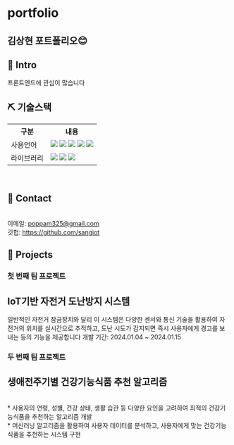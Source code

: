 # portfolio 

## 김상현 포트폴리오😊

## 📌 Intro

프론트엔드에 관심이 많습니다

## ⛏ 기술스택
<table>
    <tr>
        <th>구분</th>
        <th>내용</th>
    </tr>
    <tr>
        <td>사용언어</td>
        <td>
           <img src="https://img.shields.io/badge/Python-3776AB?style=for-the-badge&logo=Python&logoColor=white"/> 
           <img src="https://img.shields.io/badge/Java-007396?style=for-the-badge&logo=java&logoColor=white"/> 
           <img src="https://img.shields.io/badge/javascript-F7DF1E?style=for-the-badge&logo=javascript&logoColor=black">
           <img src="https://img.shields.io/badge/HTML-E34F26?style=for-the-badge&logo=html5&logoColor=white">
           <img src="https://img.shields.io/badge/CSS-1572B6?style=for-the-badge&logo=css3&logoColor=white">
        </td>
    </tr>
    <tr>
        <td>라이브러리</td>
        <td>
            <img src="https://img.shields.io/badge/Flask-000000?style=for-the-badge&logo=Flask&logoColor=white"/> 
            <img src="https://img.shields.io/badge/Spring Boot-6DB33F?style=for-the-badge&logo=Spring Boot&logoColor=white"/>
            <img src="https://img.shields.io/badge/Sass-CC6699?style=flat-square&logo=Sass&logoColor=white"/>
        </td>
    </tr>
</table>
<br>



## 📌 Contact
<br>이메일: poppam325@gmail.com
<br>깃헙: https://github.com/sangiot

## 📌 Projects

### 첫 번째 팀 프로젝트
## IoT기반 자전거 도난방지 시스템

일반적인 자전거 잠금장치와 달리 이 시스템은 다양한 센서와 통신 기술을 활용하여 자전거의 위치를 실시간으로 추적하고, 
도난 시도가 감지되면 즉시 사용자에게 경고를 보내는 등의 기능을 제공합니다
개발 기간: 2024.01.04 ~ 2024.01.15


 
### 두 번째 팀 프로젝트

## 생애전주기별 건강기능식품 추천 알고리즘 

<br>
* 사용자의 연령, 성별, 건강 상태, 생활 습관 등 다양한 요인을 고려하여 최적의 건강기능식품을 추천하는 알고리즘 개발
<br>
* 머신러닝 알고리즘을 활용하여 사용자 데이터를 분석하고, 사용자에게 맞는 건강기능식품을 추천하는 시스템 구현

<br>
<br>



